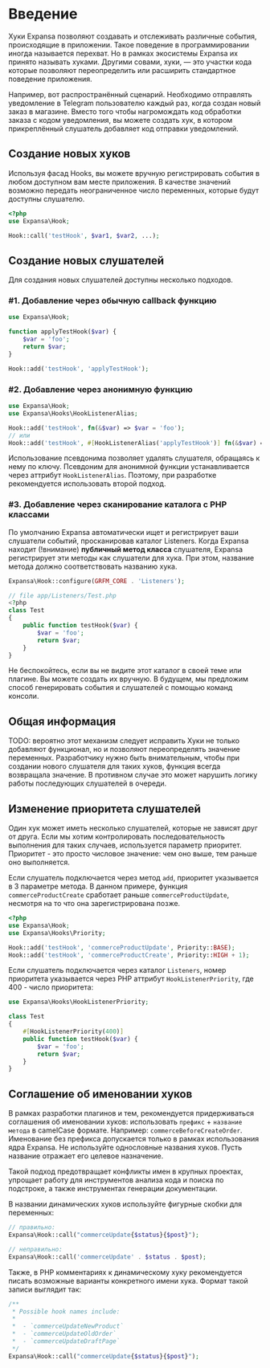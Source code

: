 # Введение

Хуки Expansa позволяют создавать и отслеживать различные события, происходящие в приложении.
Такое поведение в программировании иногда называется перехват. Но в рамках экосистемы Expansa 
их принято называть хуками. Другими совами, хуки, — это участки кода которые позволяют 
переопределить или расширить стандартное поведение приложения.

Например, вот распространённый сценарий. Необходимо отправлять уведомление в Telegram 
пользователю каждый раз, когда создан новый заказ в магазине. Вместо того чтобы нагромождать код 
обработки заказа с кодом уведомления, вы можете создать хук, в котором прикреплённый слушатель 
добавляет код отправки уведомлений.

## Создание новых хуков

Используя фасад Hooks, вы можете вручную регистрировать события в любом доступном вам месте 
приложения. В качестве значений возможно передать неограниченное число переменных, которые 
будут доступны слушателю.

```php
<?php
use Expansa\Hook;

Hook::call('testHook', $var1, $var2, ...);
```

## Создание новых слушателей

Для создания новых слушателей доступны несколько подходов.

### #1. Добавление через обычную callback функцию

```php
use Expansa\Hook;

function applyTestHook($var) {
    $var = 'foo';
    return $var;
}

Hook::add('testHook', 'applyTestHook');
```

### #2. Добавление через анонимную функцию

```php
use Expansa\Hook;
use Expansa\Hooks\HookListenerAlias;

Hook::add('testHook', fn(&$var) => $var = 'foo');
// или
Hook::add('testHook', #[HookListenerAlias('applyTestHook')] fn(&$var) => $var = 'foo');
```

Использование псевдонима позволяет удалять слушателя, обращаясь к нему по ключу. Псевдоним для 
анонимной функции устанавливается через аттрибут `HookListenerAlias`. Поэтому, при разработке 
рекомендуется использовать второй подход.

### #3. Добавление через сканирование каталога с PHP классами

По умолчанию Expansa автоматически ищет и регистрирует ваши слушатели событий, просканировав 
каталог Listeners. Когда Expansa находит (!внимание) **публичный метод класса** слушателя, Expansa 
регистрирует эти методы как слушатели для хука. При этом, название метода должно соответствовать
названию хука.

```php
Expansa\Hook::configure(GRFM_CORE . 'Listeners');

// file app/Listeners/Test.php
<?php
class Test
{
	public function testHook($var) {
		$var = 'foo';
		return $var;
	}
}
```

Не беспокойтесь, если вы не видите этот каталог в своей теме или плагине. Вы можете создать их
вручную. В будущем, мы предложим способ генерировать события и слушателей с помощью команд консоли.

## Общая информация

TODO: вероятно этот механизм следует исправить
Хуки не только добавляют функционал, но и позволяют переопределять значение переменных.
Разработчику нужно быть внимательным, чтобы при создании нового слушателя для таких хуков, функция 
всегда возвращала значение. В противном случае это может нарушить логику работы последующих 
слушателей в очереди.

## Изменение приоритета слушателей

Один хук может иметь несколько слушателей, которые не зависят друг от друга. Если мы хотим 
контролировать последовательность выполнения для таких случаев, используется параметр приоритет. 
Приоритет - это просто числовое значение: чем оно выше, тем раньше оно выполняется.

Если слушатель подключается через метод `add`, приоритет указывается в 3 параметре метода. В 
данном примере, функция `commerceProductCreate` сработает раньше `commerceProductUpdate`, несмотря
на то что она зарегистрирована позже.

```php
<?php
use Expansa\Hook;
use Expansa\Hooks\Priority;

Hook::add('testHook', 'commerceProductUpdate', Priority::BASE);
Hook::add('testHook', 'commerceProductCreate', Priority::HIGH + 1);
```

Если слушатель подключается через каталог `Listeners`, номер приоритета указывается через PHP 
аттрибут `HookListenerPriority`, где 400 - число приоритета:

```php
use Expansa\Hooks\HookListenerPriority;

class Test
{
	#[HookListenerPriority(400)]
	public function testHook($var) {
		$var = 'foo';
		return $var;
	}
}
```

## Соглашение об именовании хуков

В рамках разработки плагинов и тем, рекомендуется придерживаться соглашения об именовании хуков: 
использовать `префикс` + `название метода` в camelCase формате. Например: `commerceBeforeCreateOrder`.
Именование без префикса допускается только в рамках использования ядра Expansa. Не используйте 
однословные названия хуков. Пусть название отражает его целевое назначение.

Такой подход предотвращает конфликты имен в крупных проектах, упрощает работу для инструментов
анализа кода и поиска по подстроке, а также инструментах генерации документации.

В названии динамических хуков используйте фигурные скобки для переменных:

```php
// правильно:
Expansa\Hook::call("commerceUpdate{$status}{$post}");

// неправильно:
Expansa\Hook::call('commerceUpdate' . $status . $post);
```

Также, в PHP комментариях к динамическому хуку рекомендуется писать возможные варианты 
конкретного имени хука. Формат такой записи выглядит так:

```php
/**
 * Possible hook names include:
 *
 *  - `commerceUpdateNewProduct`
 *  - `commerceUpdateOldOrder`
 *  - `commerceUpdateDraftPage`
 */
Expansa\Hook::call("commerceUpdate{$status}{$post}");
```